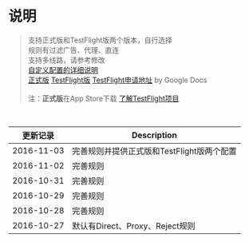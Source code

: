 # 说明 
> 支持正式版和TestFlight版两个版本，自行选择<br>
> 规则有过滤广告、代理、直连<br>
> 支持多线路，请参考修改<br>
> [自定义配置的详细说明](https://github.com/hellowingy/wingy-announcement/blob/master/CONFIG.md)<br>
> [正式版](https://raw.githubusercontent.com/kimanlo/WingyConfig/master/default.conf)      [TestFlight版](https://raw.githubusercontent.com/kimanlo/WingyConfig/master/tf.conf)      [TestFlight申请地址](https://docs.google.com/forms/d/e/1FAIpQLSdz5GXxFneZIQv4xkAcf-kyBycQBaUsn7JtSOuSCkekKB4REg/viewform?c=0&w=1) by Google Docs<br><br>
> 注：**正式版**在App Store下载 [了解TestFlight项目](http://jingyan.baidu.com/article/63f23628276e1d0209ab3d10.html)

<br>

| 更新记录 | Description |
| ------| -----------|
| 2016-11-03 | 完善规则并提供正式版和TestFlight版两个配置 |
| 2016-11-02 | 完善规则 |
| 2016-10-31 | 完善规则 |
| 2016-10-29 | 完善规则 |
| 2016-10-28 | 完善规则 |
| 2016-10-27 | 默认有Direct、Proxy、Reject规则 |
